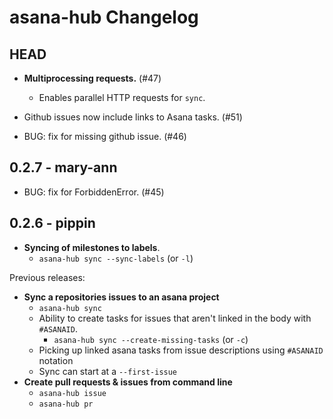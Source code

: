 # asana-hub Changelog

## HEAD

- **Multiprocessing requests.** (#47)
    - Enables parallel HTTP requests for `sync`.

- Github issues now include links to Asana tasks. (#51)

- BUG: fix for missing github issue. (#46)

## 0.2.7 - mary-ann

- BUG: fix for ForbiddenError. (#45)

## 0.2.6 - pippin

- **Syncing of milestones to labels**.
    - `asana-hub sync --sync-labels` (or `-l`)

Previous releases:

- **Sync a repositories issues to an asana project**
   - `asana-hub sync`
   - Ability to create tasks for issues that aren't linked in the body with `#ASANAID`.
       - `asana-hub sync --create-missing-tasks` (or `-c`)
   - Picking up linked asana tasks from issue descriptions using `#ASANAID` notation
   - Sync can start at a `--first-issue`
- **Create pull requests & issues from command line**
   - `asana-hub issue`
   - `asana-hub pr`